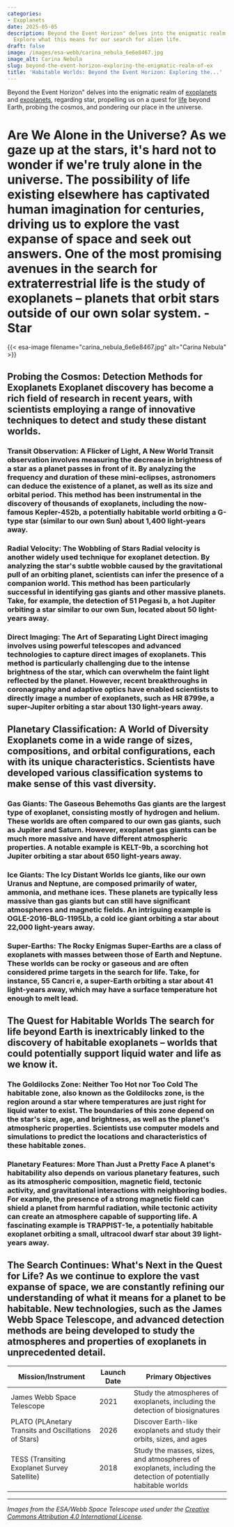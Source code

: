 ```yaml
---
categories:
- Exoplanets
date: 2025-05-05
description: Beyond the Event Horizon" delves into the enigmatic realm of exoplanets,...
  Explore what this means for our search for alien life.
draft: false
image: /images/esa-webb/carina_nebula_6e6e8467.jpg
image_alt: Carina Nebula
slug: beyond-the-event-horizon-exploring-the-enigmatic-realm-of-ex
title: 'Habitable Worlds: Beyond the Event Horizon: Exploring the...'
---
```


Beyond the Event Horizon" delves into the enigmatic realm of [exoplanets](/blog/exoplanets-in-sync-unraveling-the-mysteries-of-a-rare-synchr) and [exoplanets](/blog/the-elusive-allure-of-exoplanets-and-the-quest-for-a-new-ear), regarding star, propelling us on a quest for [life](/blog/the-enigmatic-realm-of-exoplanets-and-the-quest-for-habitabl) beyond Earth, probing the cosmos, and pondering our place in the universe.

# Are We Alone in the Universe? As we gaze up at the stars, it's hard not to wonder if we're truly alone in the universe. The possibility of life existing elsewhere has captivated human imagination for centuries, driving us to explore the vast expanse of space and seek out answers. One of the most promising avenues in the search for extraterrestrial life is the study of exoplanets – planets that orbit stars outside of our own solar system. - Star
{{< esa-image filename="carina_nebula_6e6e8467.jpg" alt="Carina Nebula" >}}



 ## Probing the Cosmos: Detection Methods for Exoplanets Exoplanet discovery has become a rich field of research in recent years, with scientists employing a range of innovative techniques to detect and study these distant worlds.

 ### Transit Observation: A Flicker of Light, A New World Transit observation involves measuring the decrease in brightness of a star as a planet passes in front of it. By analyzing the frequency and duration of these mini-eclipses, astronomers can deduce the existence of a planet, as well as its size and orbital period. This method has been instrumental in the discovery of thousands of exoplanets, including the now-famous Kepler-452b, a potentially habitable world orbiting a G-type star (similar to our own Sun) about 1,400 light-years away.

 ### Radial Velocity: The Wobbling of Stars Radial velocity is another widely used technique for exoplanet detection. By analyzing the star's subtle wobble caused by the gravitational pull of an orbiting planet, scientists can infer the presence of a companion world. This method has been particularly successful in identifying gas giants and other massive planets. Take, for example, the detection of 51 Pegasi b, a hot Jupiter orbiting a star similar to our own Sun, located about 50 light-years away.

 ### Direct Imaging: The Art of Separating Light Direct imaging involves using powerful telescopes and advanced technologies to capture direct images of exoplanets. This method is particularly challenging due to the intense brightness of the star, which can overwhelm the faint light reflected by the planet. However, recent breakthroughs in coronagraphy and adaptive optics have enabled scientists to directly image a number of exoplanets, such as HR 8799e, a super-Jupiter orbiting a star about 130 light-years away.

 ## Planetary Classification: A World of Diversity Exoplanets come in a wide range of sizes, compositions, and orbital configurations, each with its unique characteristics. Scientists have developed various classification systems to make sense of this vast diversity.

 ### Gas Giants: The Gaseous Behemoths Gas giants are the largest type of exoplanet, consisting mostly of hydrogen and helium. These worlds are often compared to our own gas giants, such as Jupiter and Saturn. However, exoplanet gas giants can be much more massive and have different atmospheric properties. A notable example is KELT-9b, a scorching hot Jupiter orbiting a star about 650 light-years away.

 ### Ice Giants: The Icy Distant Worlds Ice giants, like our own Uranus and Neptune, are composed primarily of water, ammonia, and methane ices. These planets are typically less massive than gas giants but can still have significant atmospheres and magnetic fields. An intriguing example is OGLE-2016-BLG-1195Lb, a cold ice giant orbiting a star about 22,000 light-years away.

 ### Super-Earths: The Rocky Enigmas Super-Earths are a class of exoplanets with masses between those of Earth and Neptune. These worlds can be rocky or gaseous and are often considered prime targets in the search for life. Take, for instance, 55 Cancri e, a super-Earth orbiting a star about 41 light-years away, which may have a surface temperature hot enough to melt lead.

 ## The Quest for Habitable Worlds The search for life beyond Earth is inextricably linked to the discovery of habitable exoplanets – worlds that could potentially support liquid water and life as we know it.

 ### The Goldilocks Zone: Neither Too Hot nor Too Cold The habitable zone, also known as the Goldilocks zone, is the region around a star where temperatures are just right for liquid water to exist. The boundaries of this zone depend on the star's size, age, and brightness, as well as the planet's atmospheric properties. Scientists use computer models and simulations to predict the locations and characteristics of these habitable zones.

 ### Planetary Features: More Than Just a Pretty Face A planet's habitability also depends on various planetary features, such as its atmospheric composition, magnetic field, tectonic activity, and gravitational interactions with neighboring bodies. For example, the presence of a strong magnetic field can shield a planet from harmful radiation, while tectonic activity can create an atmosphere capable of supporting life. A fascinating example is TRAPPIST-1e, a potentially habitable exoplanet orbiting a small, ultracool dwarf star about 39 light-years away.

 ## The Search Continues: What's Next in the Quest for Life? As we continue to explore the vast expanse of space, we are constantly refining our understanding of what it means for a planet to be habitable. New technologies, such as the James Webb Space Telescope, and advanced detection methods are being developed to study the atmospheres and properties of exoplanets in unprecedented detail.

 | **Mission/Instrument** | **Launch Date** | **Primary Objectives** |
| --- | --- | --- |
| James Webb Space Telescope | 2021 | Study the atmospheres of exoplanets, including the detection of biosignatures |
| PLATO (PLAnetary Transits and Oscillations of Stars) | 2026 | Discover Earth-like exoplanets and study their orbits, sizes, and ages |
| TESS (Transiting Exoplanet Survey Satellite) | 2018 | Study the masses, sizes, and atmospheres of exoplanets, including the detection of potentially habitable worlds | ## Conclusion The search for exoplanets and the quest for life beyond Earth are intricate and multifaceted endeavors. As scientists continue to discover new worlds and develop innovative detection methods, we are moving closer to answering some of humanity's most profound questions. Will we find life on a distant planet? Only time (and continued exploration) will tell.

---

*Images from the ESA/Webb Space Telescope used under the [Creative Commons Attribution 4.0 International License](https://creativecommons.org/licenses/by/4.0).*